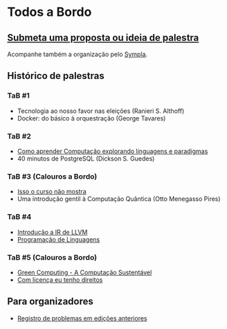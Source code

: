 # Todos a Bordo

## [Submeta uma proposta ou ideia de palestra](https://github.com/caravelahc/todos-a-bordo/issues/new/choose)

Acompanhe também a organização pelo [Sympla](https://www.sympla.com.br/caravela).

## Histórico de palestras

### TaB #1
- Tecnologia ao nosso favor nas eleições (Ranieri S. Althoff)
- Docker: do básico à orquestração (George Tavares)

### TaB #2
- [Como aprender Computação explorando linguagens e paradigmas](https://github.com/caravelahc/todos-a-bordo/issues/5)
- 40 minutos de PostgreSQL (Dickson S. Guedes)

### TaB #3 (Calouros a Bordo)
- [Isso o curso não mostra](https://github.com/caravelahc/todos-a-bordo/issues/8)
- Uma introdução gentil à Computação Quântica (Otto Menegasso Pires)

### TaB #4
- [Introdução a IR de LLVM](https://github.com/caravelahc/todos-a-bordo/issues/14)
- [Programação de Linguagens](https://github.com/caravelahc/todos-a-bordo/issues/12)

### TaB #5 (Calouros a Bordo)
- [Green Computing - A Computação Sustentável](https://github.com/caravelahc/todos-a-bordo/issues/7)
- [Com licença eu tenho direitos](https://github.com/caravelahc/todos-a-bordo/issues/9)

## Para organizadores

- [Registro de problemas em edições anteriores](./previous-mistakes.md)
